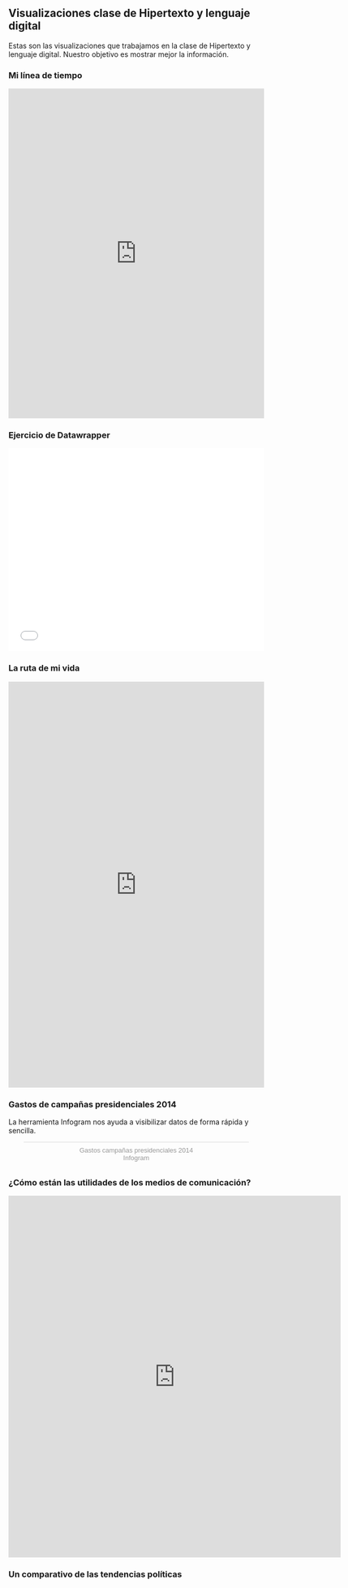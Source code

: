 ## Visualizaciones clase de Hipertexto y lenguaje digital 

Estas son las visualizaciones que trabajamos en la clase de Hipertexto y lenguaje digital. Nuestro objetivo es mostrar mejor la información.

### Mi línea de tiempo

<iframe src='https://cdn.knightlab.com/libs/timeline3/latest/embed/index.html?source=1xjvxUPouep8Zdcc4KetLdW6ybIL9-2UDMgrWy4DfSRc&font=Default&lang=en&initial_zoom=2&height=650' width='100%' height='650' webkitallowfullscreen mozallowfullscreen allowfullscreen frameborder='0'></iframe>

### Ejercicio de Datawrapper

<iframe id="datawrapper-chart-mkPoB" src="//datawrapper.dwcdn.net/mkPoB/1/" scrolling="no" frameborder="0" allowtransparency="true" allowfullscreen="allowfullscreen" webkitallowfullscreen="webkitallowfullscreen" mozallowfullscreen="mozallowfullscreen" oallowfullscreen="oallowfullscreen" msallowfullscreen="msallowfullscreen" style="width: 0; min-width: 100% !important;" height="400"></iframe><script type="text/javascript">if("undefined"==typeof window.datawrapper)window.datawrapper={};window.datawrapper["mkPoB"]={},window.datawrapper["mkPoB"].embedDeltas={"100":525,"200":450,"300":425,"400":400,"500":400,"600":400,"700":375,"800":375,"900":375,"1000":375},window.datawrapper["mkPoB"].iframe=document.getElementById("datawrapper-chart-mkPoB"),window.datawrapper["mkPoB"].iframe.style.height=window.datawrapper["mkPoB"].embedDeltas[Math.min(1e3,Math.max(100*Math.floor(window.datawrapper["mkPoB"].iframe.offsetWidth/100),100))]+"px",window.addEventListener("message",function(a){if("undefined"!=typeof a.data["datawrapper-height"])for(var b in a.data["datawrapper-height"])if("mkPoB"==b)window.datawrapper["mkPoB"].iframe.style.height=a.data["datawrapper-height"][b]+"px"});</script>


### La ruta de mi vida 

<iframe src="https://uploads.knightlab.com/storymapjs/04899129faffc9865eaa9de51fa31546/la-ruta-de-mi-vida/index.html" frameborder="0" width="100%" height="800"></iframe>


### Gastos de campañas presidenciales 2014

La herramienta Infogram nos ayuda a visibilizar datos de forma rápida y sencilla. 

<script id="infogram_0_2d53aca7-fbf7-4348-86b5-d56b172931e7" title="Gastos campañas presidenciales 2014" src="https://e.infogram.com/js/dist/embed.js?deA" type="text/javascript"></script><div style="padding:8px 0;font-family:Arial!important;font-size:13px!important;line-height:15px!important;text-align:center;border-top:1px solid #dadada;margin:0 30px"><a href="https://infogram.com/2d53aca7-fbf7-4348-86b5-d56b172931e7" style="color:#989898!important;text-decoration:none!important;" target="_blank">Gastos campañas presidenciales 2014</a><br><a href="https://infogram.com" style="color:#989898!important;text-decoration:none!important;" target="_blank" rel="nofollow">Infogram</a></div>

### ¿Cómo están las utilidades de los medios de comunicación?

<iframe width="655" height="713" seamless frameborder="0" scrolling="no" src="https://docs.google.com/spreadsheets/d/e/2PACX-1vTrUWragSKsgP6VuwSz0U6bihDOXgktOC0twBQuPgNwoLvf-YySzHcyiDpyrZQ9qmaLeNcHS_A2hxq1/pubchart?oid=1402026167&amp;format=interactive"></iframe>

### Un comparativo de las tendencias políticas 

<script type="text/javascript" src="https://ssl.gstatic.com/trends_nrtr/1225_RC03/embed_loader.js"></script> <script type="text/javascript"> trends.embed.renderExploreWidget("TIMESERIES", {"comparisonItem":[{"keyword":"humberto de la calle","geo":"","time":"today 12-m"},{"keyword":"gustavo petro","geo":"","time":"today 12-m"}],"category":0,"property":""}, {"exploreQuery":"q=humberto%20de%20la%20calle,gustavo%20petro&date=today 12-m,today 12-m","guestPath":"https://trends.google.es:443/trends/embed/"}); </script> 


